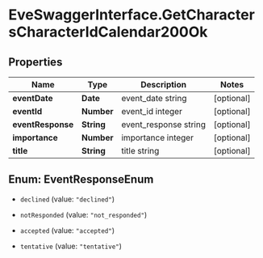 # EveSwaggerInterface.GetCharactersCharacterIdCalendar200Ok

## Properties
Name | Type | Description | Notes
------------ | ------------- | ------------- | -------------
**eventDate** | **Date** | event_date string | [optional] 
**eventId** | **Number** | event_id integer | [optional] 
**eventResponse** | **String** | event_response string | [optional] 
**importance** | **Number** | importance integer | [optional] 
**title** | **String** | title string | [optional] 


<a name="EventResponseEnum"></a>
## Enum: EventResponseEnum


* `declined` (value: `"declined"`)

* `notResponded` (value: `"not_responded"`)

* `accepted` (value: `"accepted"`)

* `tentative` (value: `"tentative"`)




